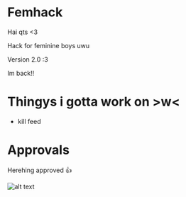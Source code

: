 # Femhack

Hai qts <3

Hack for feminine boys uwu

Version 2.0 :3

Im back!!

# Thingys i gotta work on >w<

* kill feed

# Approvals

Herehing approved 👍 

![alt text](https://cdn.discordapp.com/attachments/713263100794503198/1053219917656236063/image.png)
